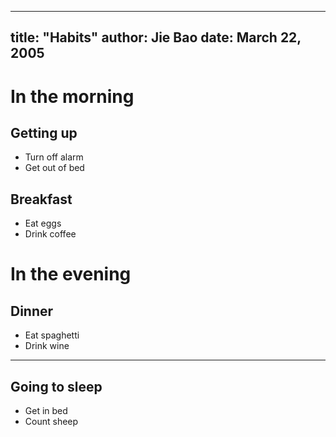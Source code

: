 <!--
% Habits
% Jie Bao
% March 22, 2005
-->
---
title: "Habits"
author: Jie Bao
date: March 22, 2005
---

# In the morning

## Getting up

- Turn off alarm
- Get out of bed

## Breakfast

- Eat eggs
- Drink coffee

# In the evening

## Dinner

- Eat spaghetti
- Drink wine

------------------


## Going to sleep

- Get in bed
- Count sheep

